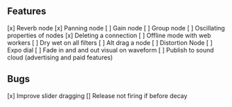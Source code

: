 ## Features
[x] Reverb node
[x] Panning node
[ ] Gain node
[ ] Group node
[ ] Oscillating properties of nodes
[x] Deleting a connection
[ ] Offline mode with web workers
[ ] Dry wet on all filters
[ ] Alt drag a node
[ ] Distortion Node
[ ] Expo dial
[ ] Fade in and and out visual on waveform
[ ] Publish to sound cloud (advertising and paid features)

## Bugs
[x] Improve slider dragging
[] Release not firing if before decay
